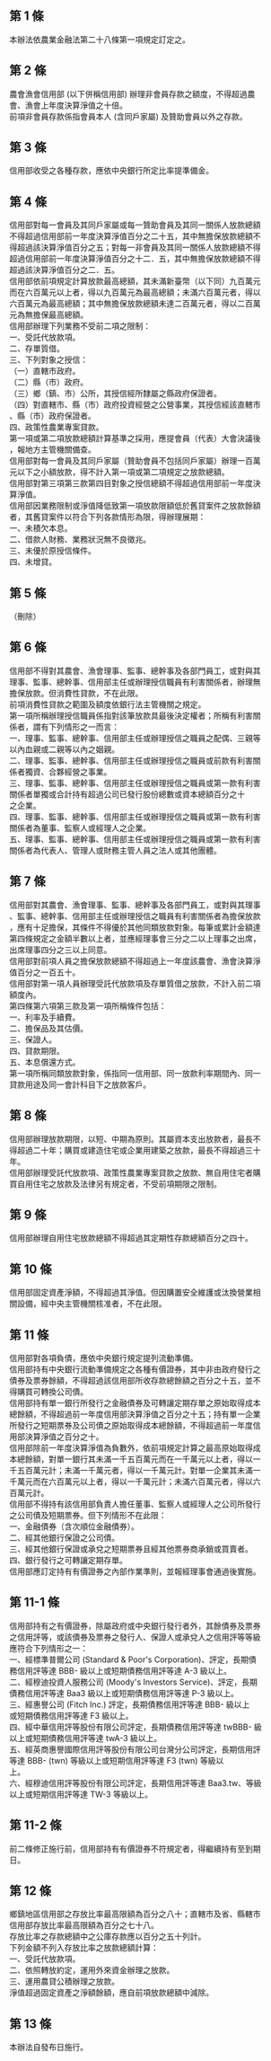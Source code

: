 第 1 條
-------
本辦法依農業金融法第二十八條第一項規定訂定之。

第 2 條
-------
農會漁會信用部 (以下併稱信用部) 辦理非會員存款之額度，不得超過農  
會、漁會上年度決算淨值之十倍。  
前項非會員存款係指會員本人 (含同戶家屬) 及贊助會員以外之存款。

第 3 條
-------
信用部收受之各種存款，應依中央銀行所定比率提準備金。

第 4 條
-------
信用部對每一會員及其同戶家屬或每一贊助會員及其同一關係人放款總額  
不得超過信用部前一年度決算淨值百分之二十五，其中無擔保放款總額不  
得超過該決算淨值百分之五；對每一非會員及其同一關係人放款總額不得  
超過信用部前一年度決算淨值百分之十二．五，其中無擔保放款總額不得  
超過該決算淨值百分之二．五。  
信用部依前項規定計算放款最高總額，其未滿新臺幣（以下同）九百萬元  
而在六百萬元以上者，得以九百萬元為最高總額；未滿六百萬元者，得以  
六百萬元為最高總額；其中無擔保放款總額未達二百萬元者，得以二百萬  
元為無擔保最高總額。  
信用部辦理下列業務不受前二項之限制：  
一、受託代放款項。  
二、存單質借。  
三、下列對象之授信：  
（一）直轄市政府。  
（二）縣（市）政府。  
（三）鄉（鎮、市）公所，其授信經所隸屬之縣政府保證者。  
（四）對直轄市、縣（市）政府投資經營之公營事業，其授信經該直轄市  
      、縣（市）政府保證者。  
四、政策性農業專案貸款。  
第一項或第二項放款總額計算基準之採用，應提會員（代表）大會決議後  
，報地方主管機關備查。  
信用部對每一會員及其同戶家屬（贊助會員不包括同戶家屬）辦理一百萬  
元以下之小額放款，得不計入第一項或第二項規定之放款總額。  
信用部對第三項第三款第四目對象之授信總額不得超過信用部前一年度決  
算淨值。  
信用部因業務限制或淨值降低致第一項放款限額低於舊貸案件之放款餘額  
者，其舊貸案件以符合下列各款情形為限，得辦理展期：  
一、未積欠本息。  
二、借款人財務、業務狀況無不良徵兆。  
三、未優於原授信條件。  
四、未增貸。

第 5 條
-------
（刪除）

第 6 條
-------
信用部不得對其農會、漁會理事、監事、總幹事及各部門員工，或對與其  
理事、監事、總幹事、信用部主任或辦理授信職員有利害關係者，辦理無  
擔保放款。但消費性貸款，不在此限。  
前項消費性貸款之範圍及額度依銀行法主管機關之規定。  
第一項所稱辦理授信職員係指對該筆放款具最後決定權者；所稱有利害關  
係者，謂有下列情形之一而言：  
一、理事、監事、總幹事、信用部主任或辦理授信之職員之配偶、三親等  
    以內血親或二親等以內之姻親。  
二、理事、監事、總幹事、信用部主任或辦理授信之職員或前款有利害關  
    係者獨資、合夥經營之事業。  
三、理事、監事、總幹事、信用部主任或辦理授信之職員或第一款有利害  
    關係者單獨或合計持有超過公司已發行股份總數或資本總額百分之十  
    之企業。  
四、理事、監事、總幹事、信用部主任或辦理授信之職員或第一款有利害  
    關係者為董事、監察人或經理人之企業。  
五、理事、監事、總幹事、信用部主任或辦理授信之職員或第一款有利害  
    關係者為代表人、管理人或財務主管人員之法人或其他團體。

第 7 條
-------
信用部對其農會、漁會理事、監事、總幹事及各部門員工，或對與其理事  
、監事、總幹事、信用部主任或辦理授信之職員有利害關係者為擔保放款  
，應有十足擔保，其條件不得優於其他同類放款對象。每筆或累計金額達  
第四條規定之金額半數以上者，並應經理事會三分之二以上理事之出席，  
出席理事四分之三以上同意。  
信用部對前項人員之擔保放款總額不得超過上一年度該農會、漁會決算淨  
值百分之一百五十。  
信用部對第一項人員辦理受託代放款項及存單質借之放款，不計入前二項  
額度內。  
第四條第六項第三款及第一項所稱條件包括：  
一、利率及手續費。  
二、擔保品及其估價。  
三、保證人。  
四、貸款期限。  
五、本息償還方式。  
第一項所稱同類放款對象，係指同一信用部、同一放款利率期間內、同一  
貸款用途及同一會計科目下之放款客戶。

第 8 條
-------
信用部辦理放款期限，以短、中期為原則。其屬資本支出放款者，最長不  
得超過二十年；購買或建造住宅或企業用建築之放款，最長不得超過三十  
年。  
信用部辦理受託代放款項、政策性農業專案貸款之放款、無自用住宅者購  
買自用住宅之放款及法律另有規定者，不受前項期限之限制。

第 9 條
-------
信用部辦理自用住宅放款總額不得超過其定期性存款總額百分之四十。

第 10 條
--------
信用部固定資產淨額，不得超過其淨值。但因購置安全維護或汰換營業相  
關設備，經中央主管機關核准者，不在此限。

第 11 條
--------
信用部對各項負債，應依中央銀行規定提列流動準備。  
信用部持有中央銀行流動準備規定之各種有價證券，其中非由政府發行之  
債券及票券餘額，不得超過該信用部所收存款總餘額之百分之十五，並不  
得購買可轉換公司債。  
信用部持有單一銀行所發行之金融債券及可轉讓定期存單之原始取得成本  
總餘額，不得超過前一年度信用部決算淨值之百分之十五；持有單一企業  
所發行之短期票券及公司債之原始取得成本總餘額，不得超過前一年度信  
用部決算淨值之百分之十。  
信用部除前一年度決算淨值為負數外，依前項規定計算之最高原始取得成  
本總餘額，對單一銀行其未滿一千五百萬元而在一千萬元以上者，得以一  
千五百萬元計；未滿一千萬元者，得以一千萬元計。對單一企業其未滿一  
千萬元而在六百萬元以上者，得以一千萬元計；未滿六百萬元者，得以六  
百萬元計。  
信用部不得持有該信用部負責人擔任董事、監察人或經理人之公司所發行  
之公司債及短期票券。但下列情形不在此限：  
一、金融債券（含次順位金融債券）。  
二、經其他銀行保證之公司債。  
三、經其他銀行保證或承兌之短期票券且經其他票券商承銷或買賣者。  
四、銀行發行之可轉讓定期存單。  
信用部應訂定持有有價證券之內部作業準則，並報經理事會通過後實施。

第 11-1 條
----------
信用部持有之有價證券，除屬政府或中央銀行發行者外，其餘債券及票券  
之信用評等，或該債券及票券之發行人、保證人或承兌人之信用評等等級  
應符合下列情形之一：  
一、經標準普爾公司 (Standard & Poor's Corporation)、評定，長期債  
    務信用評等達 BBB- 級以上或短期債務信用評等達 A-3  級以上。  
二、經穆迪投資人服務公司 (Moody's Investors Service)、評定，長期  
    債務信用評等達 Baa3 級以上或短期債務信用評等達 P-3  級以上。  
三、經惠譽公司 (Fitch Inc.) 評定，長期債務信用評等達 BBB- 級以上  
    或短期債務信用評等達 F3 級以上。  
四、經中華信用評等股份有限公司評定，長期債務信用評等達 twBBB- 級  
    以上或短期債務信用評等達 twA-3  級以上。  
五、經英商惠譽國際信用評等股份有限公司台灣分公司評定，長期信用評  
    等達 BBB-  (twn)  等級以上或短期信用評等達 F3  (twn)  等級以  
    上。  
六、經穆迪信用評等股份有限公司評定，長期信用評等達 Baa3.tw、等級  
    以上或短期信用評等達 TW-3 等級以上。

第 11-2 條
----------
前二條修正施行前，信用部持有有價證券不符規定者，得繼續持有至到期  
日。

第 12 條
--------
鄉鎮地區信用部之存放比率最高限額為百分之八十；直轄市及省、縣轄市  
信用部存放比率最高限額為百分之七十八。  
存放比率之存款總額中之公庫存款應以百分之五十列計。  
下列金額不列入存放比率之放款總額計算：  
一、受託代放款項。  
二、依照轉放約定，運用外來資金辦理之放款。  
三、運用農貸公積辦理之放款。  
淨值超過固定資產之淨額餘額，應自前項放款總額中減除。

第 13 條
--------
本辦法自發布日施行。

